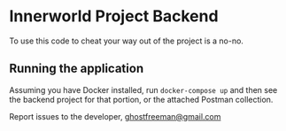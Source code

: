# Innerworld Project Backend

To use this code to cheat your way out of the project is a no-no.

## Running the application

Assuming you have Docker installed, run `docker-compose up` and then see the backend project for that portion, or the attached Postman collection.

Report issues to the developer, ghostfreeman@gmail.com

